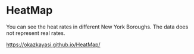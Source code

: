# HeatMap

You can see the heat rates in different New York Boroughs.
The data does not represent real rates. 

https://okazkayasi.github.io/HeatMap/
